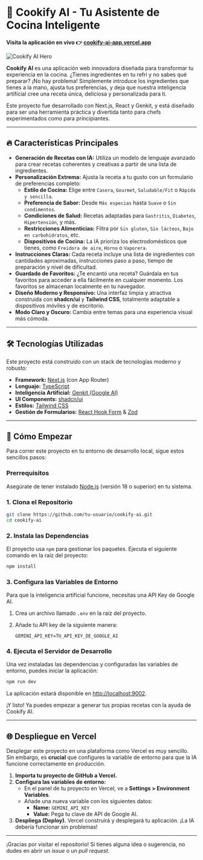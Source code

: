 # 🍳 Cookify AI - Tu Asistente de Cocina Inteligente

**Visita la aplicación en vivo 👉 [cookify-ai-app.vercel.app](https://cookify-ai-app.vercel.app/)**

![Cookify AI Hero](https://picsum.photos/seed/comida-preparada/1200/600)

**Cookify AI** es una aplicación web innovadora diseñada para transformar tu experiencia en la cocina. ¿Tienes ingredientes en tu refri y no sabes qué preparar? ¡No hay problema! Simplemente introduce los ingredientes que tienes a la mano, ajusta tus preferencias, y deja que nuestra inteligencia artificial cree una receta única, deliciosa y personalizada para ti.

Este proyecto fue desarrollado con Next.js, React y Genkit, y está diseñado para ser una herramienta práctica y divertida tanto para chefs experimentados como para principiantes.

---

## 🔥 Características Principales

-   **Generación de Recetas con IA:** Utiliza un modelo de lenguaje avanzado para crear recetas coherentes y creativas a partir de una lista de ingredientes.
-   **Personalización Extrema:** Ajusta la receta a tu gusto con un formulario de preferencias completo:
    -   **Estilo de Cocina:** Elige entre `Casera`, `Gourmet`, `Saludable/Fit` o `Rápida y sencilla`.
    -   **Preferencia de Sabor:** Desde `Más especias` hasta `Suave` o `Sin condimentos`.
    -   **Condiciones de Salud:** Recetas adaptadas para `Gastritis`, `Diabetes`, `Hipertensión`, y más.
    -   **Restricciones Alimenticias:** Filtra por `Sin gluten`, `Sin lácteos`, `Bajo en carbohidratos`, etc.
    -   **Dispositivos de Cocina:** La IA prioriza los electrodomésticos que tienes, como `Freidora de aire`, `Horno` o `Vaporera`.
-   **Instrucciones Claras:** Cada receta incluye una lista de ingredientes con cantidades aproximadas, instrucciones paso a paso, tiempo de preparación y nivel de dificultad.
-   **Guardado de Favoritos:** ¿Te encantó una receta? Guárdala en tus favoritos para acceder a ella fácilmente en cualquier momento. Los favoritos se almacenan localmente en tu navegador.
-   **Diseño Moderno y Responsivo:** Una interfaz limpia y atractiva construida con **shadcn/ui** y **Tailwind CSS**, totalmente adaptable a dispositivos móviles y de escritorio.
-   **Modo Claro y Oscuro:** Cambia entre temas para una experiencia visual más cómoda.

---

## 🛠️ Tecnologías Utilizadas

Este proyecto está construido con un stack de tecnologías moderno y robusto:

-   **Framework:** [Next.js](https://nextjs.org/) (con App Router)
-   **Lenguaje:** [TypeScript](https://www.typescriptlang.org/)
-   **Inteligencia Artificial:** [Genkit (Google AI)](https://firebase.google.com/docs/genkit)
-   **UI Components:** [shadcn/ui](https://ui.shadcn.com/)
-   **Estilos:** [Tailwind CSS](https://tailwindcss.com/)
-   **Gestión de Formularios:** [React Hook Form](https://react-hook-form.com/) & [Zod](https://zod.dev/)

---

## 🚀 Cómo Empezar

Para correr este proyecto en tu entorno de desarrollo local, sigue estos sencillos pasos:

### Prerrequisitos

Asegúrate de tener instalado [Node.js](https://nodejs.org/) (versión 18 o superior) en tu sistema.

### 1. Clona el Repositorio

```bash
git clone https://github.com/tu-usuario/cookify-ai.git
cd cookify-ai
```

### 2. Instala las Dependencias

El proyecto usa `npm` para gestionar los paquetes. Ejecuta el siguiente comando en la raíz del proyecto:

```bash
npm install
```

### 3. Configura las Variables de Entorno

Para que la inteligencia artificial funcione, necesitas una API Key de Google AI.

1.  Crea un archivo llamado `.env` en la raíz del proyecto.
2.  Añade tu API key de la siguiente manera:

    ```env
    GEMINI_API_KEY=TU_API_KEY_DE_GOOGLE_AI
    ```

### 4. Ejecuta el Servidor de Desarrollo

Una vez instaladas las dependencias y configuradas las variables de entorno, puedes iniciar la aplicación:

```bash
npm run dev
```

La aplicación estará disponible en [http://localhost:9002](http://localhost:9002).

¡Y listo! Ya puedes empezar a generar tus propias recetas con la ayuda de Cookify AI.

---

## 🌐 Despliegue en Vercel

Desplegar este proyecto en una plataforma como Vercel es muy sencillo. Sin embargo, es **crucial** que configures la variable de entorno para que la IA funcione correctamente en producción.

1.  **Importa tu proyecto de GitHub a Vercel.**
2.  **Configura las variables de entorno:**
    -   En el panel de tu proyecto en Vercel, ve a **Settings > Environment Variables**.
    -   Añade una nueva variable con los siguientes datos:
        -   **Name:** `GEMINI_API_KEY`
        -   **Value:** Pega tu clave de API de Google AI.
3.  **Despliega (Deploy).** Vercel construirá y desplegará tu aplicación. ¡La IA debería funcionar sin problemas!

---

¡Gracias por visitar el repositorio! Si tienes alguna idea o sugerencia, no dudes en abrir un *issue* o un *pull request*.

